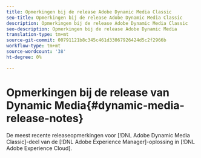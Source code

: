 ```yaml
---
title: Opmerkingen bij de release Adobe Dynamic Media Classic
seo-title: Opmerkingen bij de release Adobe Dynamic Media Classic
description: Opmerkingen bij de release Adobe Dynamic Media Classic
seo-description: Opmerkingen bij de release Adobe Dynamic Media
translation-type: tm+mt
source-git-commit: 00791121b8c345c461d33067926424d5c2f2966b
workflow-type: tm+mt
source-wordcount: '38'
ht-degree: 0%

---
```



# Opmerkingen bij de release van Dynamic Media{#dynamic-media-release-notes}

De meest recente releaseopmerkingen voor [!DNL Adobe Dynamic Media Classic]-deel van de [!DNL Adobe Experience Manager]-oplossing in [!DNL Adobe Experience Cloud].